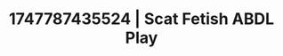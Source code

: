 ---
categories:
- Volleyball
- Erotic dance
- Barefoot beauty
- Anime
- Closeness kink
image: /assets/images/1747787435524.jpg
layout: post
seo:
  description: Featured content with sensual Scat Fetish, ABDL Play. HD images available.
  keywords: Scat Fetish, ABDL Play
  og_image: /assets/images/1747787435524.jpg
  schema_type: VisualArtwork
tags:
- ABDL Play
- Scat Fetish
- '#1747787435524'
title: 1747787435524 | Scat Fetish ABDL Play
---